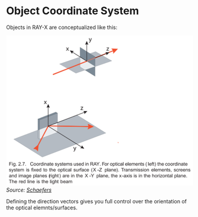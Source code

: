 # Object Coordinate System

Objects in RAY-X are conceptualized like this:

![image](/docs/src/res/ray-coord.png)
_Source: [Schaefers](https://gitlab.helmholtz-berlin.de/RAY/RAY/-/wikis/uploads/bdcf4515e03b2fccf462c5f0d76052c3/Paper_Schaefers_RAY_Springer_2007.pdf)_

Defining the direction vectors gives you full control over the orientation of the optical elemnts/surfaces.